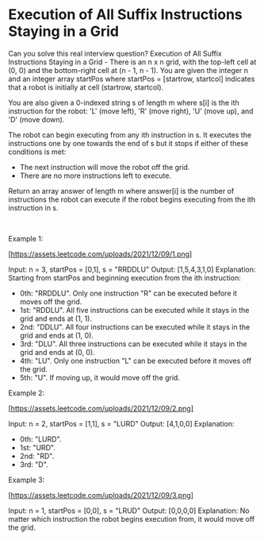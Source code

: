 # Execution of All Suffix Instructions Staying in a Grid

Can you solve this real interview question? Execution of All Suffix Instructions Staying in a Grid - There is an n x n grid, with the top-left cell at (0, 0) and the bottom-right cell at (n - 1, n - 1). You are given the integer n and an integer array startPos where startPos = [startrow, startcol] indicates that a robot is initially at cell (startrow, startcol).

You are also given a 0-indexed string s of length m where s[i] is the ith instruction for the robot: 'L' (move left), 'R' (move right), 'U' (move up), and 'D' (move down).

The robot can begin executing from any ith instruction in s. It executes the instructions one by one towards the end of s but it stops if either of these conditions is met:

 * The next instruction will move the robot off the grid.
 * There are no more instructions left to execute.

Return an array answer of length m where answer[i] is the number of instructions the robot can execute if the robot begins executing from the ith instruction in s.

 

Example 1:

[https://assets.leetcode.com/uploads/2021/12/09/1.png]


Input: n = 3, startPos = [0,1], s = "RRDDLU"
Output: [1,5,4,3,1,0]
Explanation: Starting from startPos and beginning execution from the ith instruction:
- 0th: "RRDDLU". Only one instruction "R" can be executed before it moves off the grid.
- 1st:  "RDDLU". All five instructions can be executed while it stays in the grid and ends at (1, 1).
- 2nd:   "DDLU". All four instructions can be executed while it stays in the grid and ends at (1, 0).
- 3rd:    "DLU". All three instructions can be executed while it stays in the grid and ends at (0, 0).
- 4th:     "LU". Only one instruction "L" can be executed before it moves off the grid.
- 5th:      "U". If moving up, it would move off the grid.


Example 2:

[https://assets.leetcode.com/uploads/2021/12/09/2.png]


Input: n = 2, startPos = [1,1], s = "LURD"
Output: [4,1,0,0]
Explanation:
- 0th: "LURD".
- 1st:  "URD".
- 2nd:   "RD".
- 3rd:    "D".


Example 3:

[https://assets.leetcode.com/uploads/2021/12/09/3.png]


Input: n = 1, startPos = [0,0], s = "LRUD"
Output: [0,0,0,0]
Explanation: No matter which instruction the robot begins execution from, it would move off the grid.